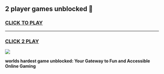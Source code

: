 
## 2 player games unblocked 👋
<h3>
<a href="https://premium.freeplayer.one?title=2_player_games_unblocked&ref=13F">CLICK TO PLAY</a></h3>
<hr>

<h3>
<a href="https://premium.freeplayer.one?title=2_player_games_unblocked&ref=13F">CLICK 2 PLAY</a>
  
</h3>

<a href="https://premium.freeplayer.one?title=2_player_games_unblocked&ref=12F/"><img src="https://clearcache.store/games.png"></a>


**worlds hardest game unblocked: Your Gateway to Fun and Accessible Online Gaming**
